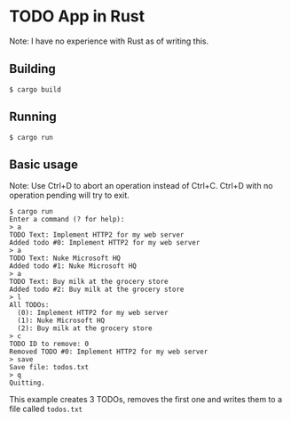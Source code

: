 # TODO App in Rust

Note: I have no experience with Rust as of writing this.

## Building

```
$ cargo build
```

## Running

```
$ cargo run
```

## Basic usage

Note: Use Ctrl+D to abort an operation instead of Ctrl+C. Ctrl+D with no operation pending will try to exit.
```
$ cargo run
Enter a command (? for help):
> a
TODO Text: Implement HTTP2 for my web server
Added todo #0: Implement HTTP2 for my web server
> a
TODO Text: Nuke Microsoft HQ
Added todo #1: Nuke Microsoft HQ
> a
TODO Text: Buy milk at the grocery store
Added todo #2: Buy milk at the grocery store
> l
All TODOs:
  (0): Implement HTTP2 for my web server
  (1): Nuke Microsoft HQ
  (2): Buy milk at the grocery store
> c
TODO ID to remove: 0
Removed TODO #0: Implement HTTP2 for my web server
> save
Save file: todos.txt
> q
Quitting.
```

This example creates 3 TODOs, removes the first one and writes them to a file called `todos.txt`
